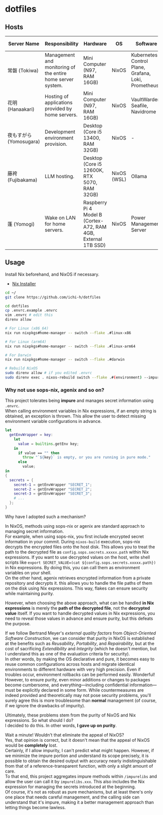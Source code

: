 # dotfiles

## Hosts

| Server Name             | Responsibility                                              | Hardware                                                       | OS          | Software                                            | Kubernetes Role        |
| ----------------------- | ----------------------------------------------------------- | -------------------------------------------------------------- | ----------- | --------------------------------------------------- | ---------------------- |
| 常磐 (Tokiwa)           | Management and monitoring of the entire home server system. | Mini Computer (N97, RAM 16GB)                                  | NixOS       | Kubernetes Control Plane, Grafana, Loki, Prometheus | Control Plane + Worker |
| 花明 (Hanaakari)        | Hosting of applications provided by home servers.           | Mini Computer (N97, RAM 16GB)                                  | NixOS       | VaultWarden, Seafile, Navidrome                     | Worker                 |
| 夜もすがら (Yomosugara) | Development environment provision.                          | Desktop (Core i5 13400, RAM 32GB)                              | NixOS       | -                                                   | Worker                 |
| 藤袴 (Fujibakama)       | LLM hosting.                                                | Desktop (Core i5 12600K, RTX 5070, RAM 32GB)                   | NixOS (WSL) | Ollama                                              | Worker                 |
| 蓬 (Yomogi)             | Wake on LAN for home servers.                               | Raspberry Pi 4 Model B (Cortex-A72, RAM 4GB, External 1TB SSD) | NixOS       | Power Management Server                             | (Outside the cluster)  |

## Usage

Install Nix beforehand, and NixOS if necessary.

- [Nix Installer](https://github.com/DeterminateSystems/nix-installer)

```sh
cd ~/
git clone https://github.com/ichi-h/dotfiles

cd dotfiles
cp .envrc.example .envrc
vim .envrc # edit this
direnv allow

# For Linux (x86_64)
nix run nixpkgs#home-manager -- switch --flake .#linux-x86

# For Linux (arm64)
nix run nixpkgs#home-manager -- switch --flake .#linux-arm64

# For Darwin
nix run nixpkgs#home-manager -- switch --flake .#darwin

# Rebuild NixOS
sudo direnv allow # if you edited .envrc
sudo direnv exec . nixos-rebuild switch --flake .#(environment) --impure
```

### Why not use sops-nix, agenix and so on?

This project tolerates being **impure** and manages secret information using `.envrc`.  
When calling environment variables in Nix expressions, if an empty string is obtained, an exception is thrown. This allow the user to detect missing environment variable configurations in advance.

```nix
let
  getEnvWrapper = key:
    let
      value = builtins.getEnv key;
    in
      if value == "" then
        throw "`${key}` is empty, or you are running in pure mode."
      else
        value;
in
{
  secrets = {
    secret-1 = getEnvWrapper "SECRET_1";
    secret-2 = getEnvWrapper "SECRET_2";
    secret-3 = getEnvWrapper "SECRET_3";
    # ...
  };
}
```

Why have I adopted such a mechanism?

In NixOS, methods using sops-nix or agenix are standard approach to managing secret information.  
For example, when using sops-nix, you first include encrypted secret information in your commit. During `nixos-build` execution, sops-nix decrypts the encrypted files onto the host disk. This allows you to treat the path to the decrypted file as `config.sops.secrets.xxxxx.path` within Nix expressions.
If you want to use decrypted values on the host, write shell scripts like `export SECRET_VALUE=(cat ${config.sops.secrets.xxxxx.path})` in Nix expressions. By doing this, you can call them as environment variables on your shell.  
On the other hand, agenix retrieves encrypted information from a private repository and decrypts it. this allows you to handle the file paths of them on the disk using Nix expressions.
This way, flakes can ensure security while maintaining purity.

However, when choosing the above approach, what can be handled **in Nix expressions** is merely the **path of the decrypted file**, not the **decrypted value** itself. If you want to handle decrypted values in Nix expressions, you need to reveal those values in advance and ensure purity, but this defeats the purpose.

If we follow Bertrand Meyer's _external quality factors_ from _Object-Oriented Software Construction_, we can consider that purity in NixOS is established at the benefits such as _Reusability_, _Portability_, and _Repairability_, but at the cost of sacrificing _Extendibility_ and _Integrity_ (which he doesn't mention, but I understand this as one of the evaluation criteria for security).  
In other words, by making the OS declarative and pure, it becomes easy to reuse common configurations across hosts and migrate identical environments to different hardware with very high precision. Even if troubles occur, environment rollbacks can be performed easily. Wonderful!  
However, to ensure purity, even minor additions or changes to packages become cumbersome, and everything—including confidential information—must be explicitly declared in some form. While countermeasures are indeed provided and theoretically may not pose security problems, you'll surely agree this is more troublesome than **normal** management (of course, if we ignore the drawbacks of impurity).

Ultimately, these problems stem from the purity of NixOS and Nix expressions. So what should I do?  
I decided to do this. In other words, **I gave up on purity**.

Wait a minute! Wouldn't that eliminate the appeal of NixOS?  
Yes, that opinion is correct, but it doesn't mean that the appeal of NixOS would be **completely** lost.  
Certainly, if I allow impurity, I can't predict what might happen. However, if we minimize the impure portion and understand its scope precisely, it is possible to obtain the desired output with accuracy nearly indistinguishable from that of a reference-transparent function, with only a slight amount of care.  
To that end, this project aggregates impure methods within `/impurelibs` and allow the user can call it by `impurelibs.xxx`. This also includes the Nix expression for managing the secrets introduced at the beginning.  
Of course, it's not as robust as pure mechanisms, but at least there's only one place that needs careful management, and the calling side can understand that it's impure, making it a better management approach than letting things become lawless.
